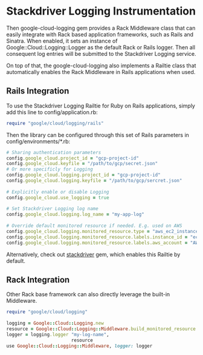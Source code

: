 # Stackdriver Logging Instrumentation

Then google-cloud-logging gem provides a Rack Middleware class that can easily integrate with Rack based application frameworks, such as Rails and Sinatra. When enabled, it sets an instance of Google::Cloud::Logging::Logger as the default Rack or Rails logger. Then all consequent log entries will be submitted to the Stackdriver Logging service. 

On top of that, the google-cloud-logging also implements a Railtie class that automatically enables the Rack Middleware in Rails applications when used.

## Rails Integration

To use the Stackdriver Logging Railtie for Ruby on Rails applications, simply add this line to config/application.rb:
```ruby
require "google/cloud/logging/rails"
```
Then the library can be configured through this set of Rails parameters in config/environments/*.rb:
```ruby
# Sharing authentication parameters
config.google_cloud.project_id = "gcp-project-id"
config.google_cloud.keyfile = "/path/to/gcp/secret.json"
# Or more specificly for Logging
config.google_cloud.logging.project_id = "gcp-project-id"
config.google_cloud.logging.keyfile = "/path/to/gcp/sercret.json"
 
# Explicitly enable or disable Logging
config.google_cloud.use_logging = true
 
# Set Stackdriver Logging log name
config.google_cloud.logging.log_name = "my-app-log"
 
# Override default monitored resource if needed. E.g. used on AWS
config.google_cloud.logging.monitored_resource.type = "aws_ec2_instance"
config.google_cloud.logging.monitored_resource.labels.instance_id = "ec2-instance-id"
config.google_cloud.logging.monitored_resource.labels.aws_account = "AWS account number"
```
Alternatively, check out [stackdriver](https://googlecloudplatform.github.io/google-cloud-ruby/#/docs/stackdriver) gem, which enables this Railtie by default.

## Rack Integration

Other Rack base framework can also directly leverage the built-in Middleware.
```ruby
require "google/cloud/logging"
 
logging = Google::Cloud::Logging.new
resource = Google::Cloud::Logging::Middleware.build_monitored_resource
logger = logging.logger "my-log-name",
                        resource
use Google::Cloud::Logging::Middleware, logger: logger
```